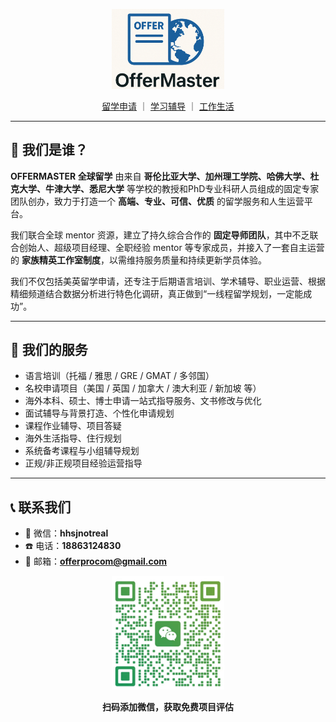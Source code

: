 <p align="center">
  <img src="./images/logo.png" alt="OFFER MASTER Logo" width="180" />
</p>


<p align="center">
  <a href="./pages/apply.md">留学申请</a> ｜ 
  <a href="./pages/study.md">学习辅导</a> ｜ 
  <a href="./pages/life.md">工作生活</a>
</p>

---

## 🌟 我们是谁？

**OFFERMASTER 全球留学** 由来自 **哥伦比亚大学、加州理工学院、哈佛大学、杜克大学、牛津大学、悉尼大学** 等学校的教授和PhD专业科研人员组成的固定专家团队创办，致力于打造一个 **高端、专业、可信、优质** 的留学服务和人生运营平台。

我们联合全球 mentor 资源，建立了持久综合合作的 **固定导师团队**，其中不乏联合创始人、超级项目经理、全职经验 mentor 等专家成员，并接入了一套自主运营的 **家族精英工作室制度**，以需维持服务质量和持续更新学员体验。

我们不仅包括美英留学申请，还专注于后期语言培训、学术辅导、职业运营、根据精细频道结合数据分析进行特色化调研，真正做到“一线程留学规划，一定能成功”。

---

## 🌈 我们的服务

- 语言培训（托福 / 雅思 / GRE / GMAT / 多邻国）
- 名校申请项目（美国 / 英国 / 加拿大 / 澳大利亚 / 新加坡 等）
- 海外本科、硕士、博士申请一站式指导服务、文书修改与优化
- 面试辅导与背景打造、个性化申请规划
- 课程作业辅导、项目答疑
- 海外生活指导、住行规划
- 系统备考课程与小组辅导规划
- 正规/非正规项目经验运营指导

---

## 📞 联系我们

- 📱 微信：**hhsjnotreal**  
- ☎️ 电话：**18863124830**  
- 📧 邮箱：**offerprocom@gmail.com**

<p align="center">
  <img src="./images/vx.png" alt="微信二维码" width="180" />
</p>
<p align="center"><strong>扫码添加微信，获取免费项目评估</strong></p>
